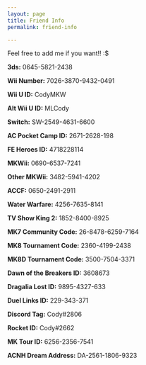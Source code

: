 ```yaml
---
layout: page
title: Friend Info
permalink: friend-info

---
```

Feel free to add me if you want!! :$

**3ds:** 0645-5821-2438

**Wii Number:** 7026-3870-9432-0491

**Wii U ID:** CodyMKW

**Alt Wii U ID:** MLCody

**Switch:** SW-2549-4631-6600

**AC Pocket Camp ID:** 2671-2628-198

**FE Heroes ID:** 4718228114

**MKWii:** 0690-6537-7241

**Other MKWii:** 3482-5941-4202

**ACCF:** 0650-2491-2911

**Water Warfare:** 4256-7635-8141

**TV Show King 2:** 1852-8400-8925

**MK7 Community Code:** 26-8478-6259-7164

**MK8 Tournament Code:** 2360-4199-2438

**MK8D Tournament Code:** 3500-7504-3371

**Dawn of the Breakers ID:** 3608673

**Dragalia Lost ID:** 9895-4327-633

**Duel Links ID:** 229-343-371

**Discord Tag:** Cody#2806

**Rocket ID:** Cody#2662

**MK Tour ID:** 6256-2356-7541

**ACNH Dream Address:** DA-2561-1806-9323